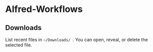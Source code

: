 # Alfred-Workflows
## Downloads

List recent files in `~/Downloads/ `. You can open, reveal, or delete the selected file. 